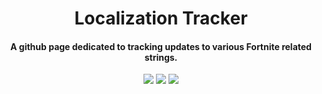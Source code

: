 <h1 align="center">
  Localization Tracker
  <br>
</h1>

<h4 align="center">A github page dedicated to tracking updates to various Fortnite related strings.</h4>

<p align="center">
  </a>
  <a href="https://twitter.com/iFireMonkey"><img src="https://img.shields.io/badge/Twitter-@iFireMonkey-1da1f2.svg?logo=twitter"></a>
  <a href="https://twitter.com/FireMonkey__"><img src="https://img.shields.io/badge/Twitter-@FireMonkey__-1da1f2.svg?logo=twitter"></a>
  <a href="https://discord.gg/EXywasa">
      <img src="https://img.shields.io/discord/160719046369738752.svg?label=Discord&logo=discord&color=778cd4">
  </a>
</p>
